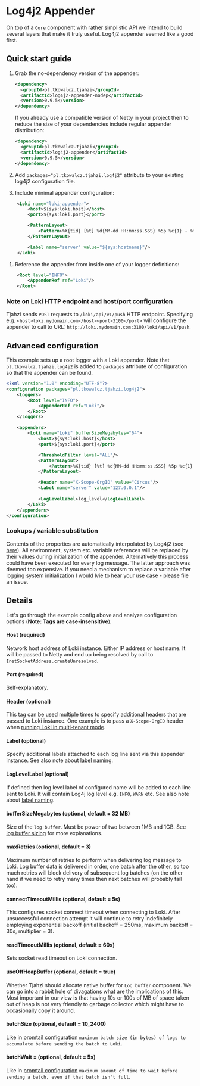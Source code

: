 # Log4j2 Appender

On top of a `Core` component  with rather simplistic API we intend to build several layers that make it truly useful. Log4j2
appender seemed like a good first.

## Quick start guide

1. Grab the no-dependency version of the appender:

   ```xml
   <dependency>
     <groupId>pl.tkowalcz.tjahzi</groupId>
     <artifactId>log4j2-appender-nodep</artifactId>
     <version>0.9.5</version>
   </dependency>
   ```

   If you already use a compatible version of Netty in your project then to reduce the size of your dependencies include
   regular appender distribution:

   ```xml
   <dependency>
     <groupId>pl.tkowalcz.tjahzi</groupId>
     <artifactId>log4j2-appender</artifactId>
     <version>0.9.5</version>
   </dependency>
   ```

1. Add `packages="pl.tkowalcz.tjahzi.log4j2"` attribute to your existing log4j2 configuration file.
1. Include minimal appender configuration:

```xml
    <Loki name="loki-appender">
        <host>${sys:loki.host}</host>
        <port>${sys:loki.port}</port>

        <PatternLayout>
            <Pattern>%X{tid} [%t] %d{MM-dd HH:mm:ss.SSS} %5p %c{1} - %m%n%exception{full}</Pattern>
        </PatternLayout>

        <Label name="server" value="${sys:hostname}"/>
    </Loki>
```

1. Reference the appender from inside one of your logger definitions:

```xml
    <Root level="INFO">
        <AppenderRef ref="Loki"/>
    </Root>
```

### Note on Loki HTTP endpoint and host/port configuration

Tjahzi sends `POST` requests to `/loki/api/v1/push` HTTP endpoint. Specifying e.g. `<host>loki.mydomain.com</host><port>3100</port>` 
will configure the appender to call to URL: `http://loki.mydomain.com:3100/loki/api/v1/push`.

## Advanced configuration

This example sets up a root logger with a Loki appender. Note that `pl.tkowalcz.tjahzi.log4j2` is added to `packages` attribute
of configuration so that the appender can be found.

```xml
<?xml version="1.0" encoding="UTF-8"?>
<configuration packages="pl.tkowalcz.tjahzi.log4j2">
    <Loggers>
        <Root level="INFO">
            <AppenderRef ref="Loki"/>
        </Root>
    </Loggers>

    <appenders>
        <Loki name="Loki" bufferSizeMegabytes="64">
            <host>${sys:loki.host}</host>
            <port>${sys:loki.port}</port>

            <ThresholdFilter level="ALL"/>
            <PatternLayout>
                <Pattern>%X{tid} [%t] %d{MM-dd HH:mm:ss.SSS} %5p %c{1} - %m%n%exception{full}</Pattern>
            </PatternLayout>

            <Header name="X-Scope-OrgID" value="Circus"/>
            <Label name="server" value="127.0.0.1"/>
          
            <LogLevelLabel>log_level</LogLevelLabel>
        </Loki>
    </appenders>
</configuration>
``` 

### Lookups / variable substitution

Contents of the properties are automatically interpolated by Log4j2 (see [here](https://logging.apache.org/log4j/log4j-2.2/manual/lookups.html)).
All environment, system etc. variable references will be replaced by their values during initialization of the appender.
Alternatively this process could have been executed for every log message. The latter approach was deemed too expensive. If you need a mechanism
to replace a variable after logging system initialization I would lvie to hear your use case - please file an issue.

## Details

Let's go through the example config above and analyze configuration options (**Note: Tags are case-insensitive**).

#### Host (required)

Network host address of Loki instance. Either IP address or host name. It will be passed to Netty and end up being resolved
by call to `InetSocketAddress.createUnresolved`.

#### Port (required)

Self-explanatory.

#### Header (optional)

This tag can be used multiple times to specify additional headers that are passed to Loki instance. One example is to pass
a `X-Scope-OrgID` header when [running Loki in multi-tenant mode](https://grafana.com/docs/loki/latest/operations/authentication/).

#### Label (optional)

Specify additional labels attached to each log line sent via this appender instance. See also note about [label naming](https://github.com/tkowalcz/tjahzi/wiki/Label-naming).

#### LogLevelLabel (optional)

If defined then log level label of configured name will be added to each line sent to Loki. It will contain Log4j log level e.g. `INFO`, `WARN` etc. See also note about [label naming](https://github.com/tkowalcz/tjahzi/wiki/Label-naming).

#### bufferSizeMegabytes (optional, default = 32 MB)

Size of the `log buffer`. Must be power of two between 1MB and 1GB. See [log buffer sizing](https://github.com/tkowalcz/tjahzi/wiki/Log-buffer-sizing) for more explanations.

#### maxRetries (optional, default = 3)

Maximum number of retries to perform when delivering log message to Loki. Log buffer data is delivered in order, one batch after
the other, so too much retries will block delivery of subsequent log batches (on the other hand if we need to retry many times then
next batches will probably fail too).

#### connectTimeoutMillis (optional, default = 5s)

This configures socket connect timeout when connecting to Loki. After unsuccessful connection attempt it will continue to retry indefinitely
employing exponential backoff (initial backoff = 250ms, maximum backoff = 30s, multiplier = 3).

#### readTimeoutMillis (optional, default = 60s)

Sets socket read timeout on Loki connection.

#### useOffHeapBuffer (optional, default = true)

Whether Tjahzi should allocate native buffer for `Log buffer` component. We can go into a rabbit hole of divagations what are the
implications of this. Most important in our view is that having 10s or 100s of MB of space taken out of heap is not very
friendly to garbage collector which might have to occasionally copy it around.

#### batchSize (optional, default = 10_2400)

Like in [promtail configuration](https://grafana.com/docs/loki/latest/clients/promtail/configuration/) `maximum batch
size (in bytes) of logs to accumulate before sending the batch to Loki`.

#### batchWait = (optional, default = 5s)

Like in [promtail configuration](https://grafana.com/docs/loki/latest/clients/promtail/configuration/) `maximum amount
of time to wait before sending a batch, even if that batch isn't full`.
